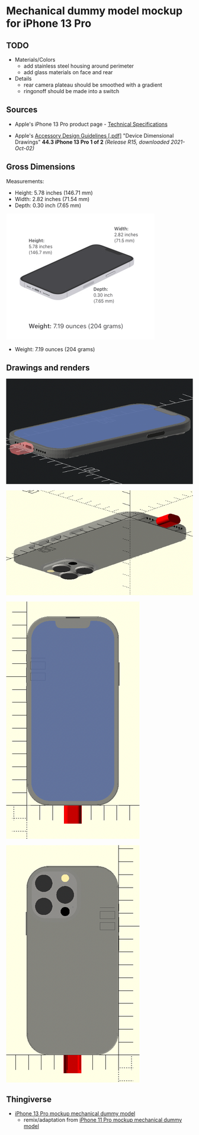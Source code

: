 Mechanical dummy model mockup for iPhone 13 Pro
===============================================

TODO
----

-	Materials/Colors
	-	add stainless steel housing around perimeter
	-	add glass materials on face and rear
-	Details
	-	rear camera plateau should be smoothed with a gradient
	-	ringonoff should be made into a switch

Sources
-------

-	Apple's iPhone 13 Pro product page - [Technical Specifications](https://www.apple.com/iphone-13-pro/specs/)

-	Apple's [Accessory Design Guidelines [.pdf]](https://developer.apple.com/accessories/Accessory-Design-Guidelines.pdf) "Device Dimensional Drawings" **44.3 iPhone 13 Pro 1 of 2** *(Release R15, downloaded 2021-Oct-02)*

Gross Dimensions
----------------

Measurements:

-	Height: 5.78 inches (146.71 mm)
-	Width: 2.82 inches (71.54 mm)
-	Depth: 0.30 inch (7.65 mm)

![dimensional drawing](img/dimensions_iphone_13_pro__screenshot.png)

-	Weight: 7.19 ounces (204 grams)

Drawings and renders
--------------------

![top view](img/iphone_13_pro_top_view.png)

![bottom view](img/iphone_13_pro_bottom_view.png)

![front view](img/iphone_13_pro_front_view.png)

![rear view](img/iphone_13_pro_rear_view.png)

Thingiverse
-----------

-	[iPhone 13 Pro mockup mechanical dummy model](https://www.thingiverse.com/thing:4980345/)
	-	remix/adaptation from [iPhone 11 Pro mockup mechanical dummy model](https://www.thingiverse.com/thing:3865803/)

